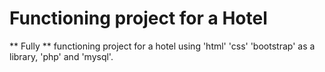 # Functioning project for a Hotel #

** Fully ** functioning project for a hotel using 'html' 'css' 'bootstrap' as a library, 'php' and 'mysql'.